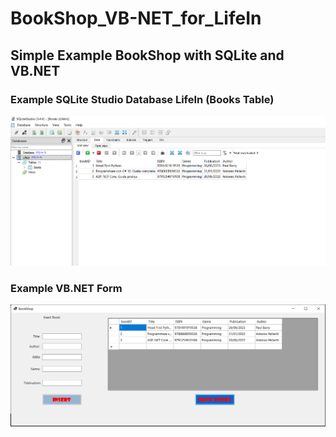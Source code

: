 # BookShop_VB-NET_for_LifeIn
## Simple Example BookShop with SQLite and VB.NET 

### Example SQLite Studio Database LifeIn (Books Table)
![alt text](https://github.com/andreirosca92/BookShop_VB-NET_for_LifeIn/blob/master/Project_SQLite_for_LifeIn/Pictures/SQLite_LifeIn.PNG?raw=true)
### Example VB.NET Form
![alt text](https://github.com/andreirosca92/BookShop_VB-NET_for_LifeIn/blob/master/Project_SQLite_for_LifeIn/Pictures/BookShop_VB.PNG?raw=true)
